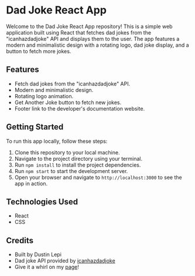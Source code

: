# Dad Joke React App

Welcome to the Dad Joke React App repository! This is a simple web application built using React that fetches dad jokes from the "icanhazdadjoke" API and displays them to the user. The app features a modern and minimalistic design with a rotating logo, dad joke display, and a button to fetch more jokes.

## Features

- Fetch dad jokes from the "icanhazdadjoke" API.
- Modern and minimalistic design.
- Rotating logo animation.
- Get Another Joke button to fetch new jokes.
- Footer link to the developer's documentation website.

## Getting Started

To run this app locally, follow these steps:

1. Clone this repository to your local machine.
2. Navigate to the project directory using your terminal.
3. Run `npm install` to install the project dependencies.
4. Run `npm start` to start the development server.
5. Open your browser and navigate to `http://localhost:3000` to see the app in action.

## Technologies Used

- React
- CSS

## Credits

- Built by Dustin Lepi
- Dad joke API provided by [icanhazdadjoke](https://icanhazdadjoke.com/)
- Give it a whirl on my [page](https://info.leapit.us)!
